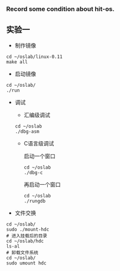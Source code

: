 ### Record some condition about hit-os.

## 实验一

- 制作镜像

```shell
cd ~/oslab/linux-0.11
make all 
```

- 启动镜像

```shell
cd ~/oslab/
./run
```

- 调试
  - 汇编级调试
  
  ```shell
  cd ~/oslab
  ./dbg-asm
  ```
  
  - C语言级调试

    启动一个窗口

    ```shell
    cd ~/oslab
    ./dbg-c
    ```
    再启动一个窗口
    ```shell
    cd ~/oslab
    ./rungdb
    ```

- 文件交换
```shell
cd ~/oslab/
sudo ./mount-hdc
# 进入挂载后的目录
cd ~/oslab/hdc
ls-al
# 卸载文件系统
cd ~/oslab/
sudo umount hdc
```